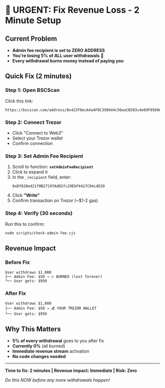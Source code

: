 # 🚨 URGENT: Fix Revenue Loss - 2 Minute Setup

## Current Problem
- **Admin fee recipient is set to ZERO ADDRESS**
- **You're losing 5% of ALL user withdrawals** 💸
- **Every withdrawal burns money instead of paying you**

## Quick Fix (2 minutes)

### Step 1: Open BSCScan
Click this link:
```
https://bscscan.com/address/0x423f0ecA4a4F8C350644c56eaCB383c4e69F0569#writeContract
```

### Step 2: Connect Trezor
- Click "Connect to Web3"
- Select your Trezor wallet
- Confirm connection

### Step 3: Set Admin Fee Recipient
1. Scroll to function: **`setAdminFeeRecipient`**
2. Click to expand it
3. In the `_recipient` field, enter:
   ```
   0xDf628ed21f0B27197Ad02fc29EbF4417C04c4D29
   ```
4. Click **"Write"**
5. Confirm transaction on Trezor (~$1-2 gas)

### Step 4: Verify (30 seconds)
Run this to confirm:
```bash
node scripts/check-admin-fee.cjs
```

## Revenue Impact

### Before Fix
```
User withdraws $1,000
├── Admin Fee: $50 → 🔥 BURNED (lost forever)
└── User gets: $950
```

### After Fix
```
User withdraws $1,000  
├── Admin Fee: $50 → 💰 YOUR TREZOR WALLET
└── User gets: $950
```

## Why This Matters
- **5% of every withdrawal** goes to you after fix
- **Currently 0%** (all burned)
- **Immediate revenue stream** activation
- **No code changes needed**

---

**Time to fix: 2 minutes | Revenue impact: Immediate | Risk: Zero**

*Do this NOW before any more withdrawals happen!*
